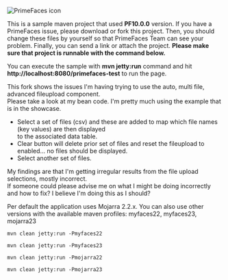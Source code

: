 ![PrimeFaces icon](https://www.primefaces.org/wp-content/uploads/2016/10/prime_logo_new.png)


This is a sample maven project that used <strong>PF10.0.0</strong> version. If you have a PrimeFaces issue, please download or fork this project. Then, you should change these files by yourself so that PrimeFaces Team can see your problem. Finally, you can send a link or attach the project. <strong>Please make sure that project is runnable with the command below.</strong>

You can execute the sample with <strong>mvn jetty:run</strong> command and hit <strong>http://localhost:8080/primefaces-test</strong> to run the page.

This fork shows the issues I'm having trying to use the auto, multi file, advanced fileupload component.  
Please take a look at my bean code. I'm pretty much using the example that is in the showcase.  
* Select a set of files (csv) and these are added to map which file names (key values) are then displayed  
to the associated data table.
* Clear button will delete prior set of files and reset the fileupload to enabled... no files should be displayed.
* Select another set of files.

My findings are that I'm getting irregular results from the file upload selections, mostly incorrect.  
If someone could please advise me on what I might be doing incorrectly and how to fix? I believe I'm doing this as I should?


Per default the application uses Mojarra 2.2.x. 
You can also use other versions with the available maven profiles: myfaces22, myfaces23, mojarra23

`mvn clean jetty:run -Pmyfaces22`

`mvn clean jetty:run -Pmyfaces23`

`mvn clean jetty:run -Pmojarra22`

`mvn clean jetty:run -Pmojarra23`
